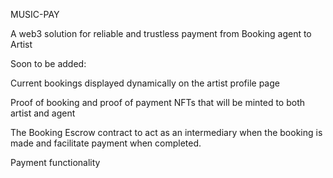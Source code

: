 MUSIC-PAY

A web3 solution for reliable and trustless payment from Booking agent to Artist

Soon to be added:

Current bookings displayed dynamically on the artist profile page

Proof of booking and proof of payment NFTs that will be minted to both artist and agent

The Booking Escrow contract to act as an intermediary when the booking is made and facilitate payment when completed.

Payment functionality 
